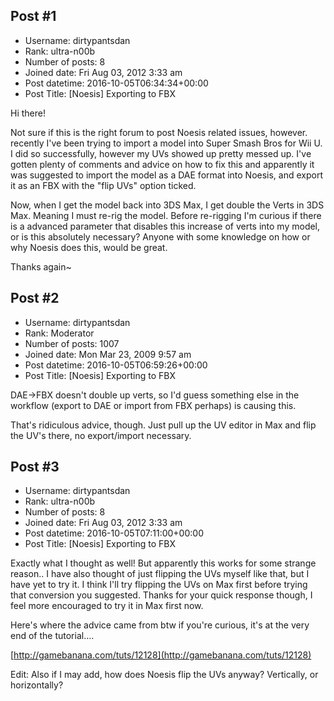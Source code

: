 ## Post #1
- Username: dirtypantsdan
- Rank: ultra-n00b
- Number of posts: 8
- Joined date: Fri Aug 03, 2012 3:33 am
- Post datetime: 2016-10-05T06:34:34+00:00
- Post Title: [Noesis] Exporting to FBX

Hi there!

Not sure if this is the right forum to post Noesis related issues, however. recently I've been trying to import a model into Super Smash Bros for Wii U. I did so successfully, however my UVs showed up pretty messed up. I've gotten plenty of comments and advice on how to fix this and apparently it was suggested to import the model as a DAE format into Noesis, and export it as an FBX with the "flip UVs" option ticked.

Now, when I get the model back into 3DS Max, I get double the Verts in 3DS Max. Meaning I must re-rig the model. Before re-rigging I'm curious if there is a advanced parameter that disables this increase of verts into my model, or is this absolutely necessary? Anyone with some knowledge on how or why Noesis does this, would be great. 

Thanks again~
## Post #2
- Username: dirtypantsdan
- Rank: Moderator
- Number of posts: 1007
- Joined date: Mon Mar 23, 2009 9:57 am
- Post datetime: 2016-10-05T06:59:26+00:00
- Post Title: [Noesis] Exporting to FBX

DAE->FBX doesn't double up verts, so I'd guess something else in the workflow (export to DAE or import from FBX perhaps) is causing this.

That's ridiculous advice, though. Just pull up the UV editor in Max and flip the UV's there, no export/import necessary.
## Post #3
- Username: dirtypantsdan
- Rank: ultra-n00b
- Number of posts: 8
- Joined date: Fri Aug 03, 2012 3:33 am
- Post datetime: 2016-10-05T07:11:00+00:00
- Post Title: [Noesis] Exporting to FBX

Exactly what I thought as well! But apparently this works for some strange reason.. I have also thought of just flipping the UVs myself like that, but I have yet to try it. I think I'll try flipping the UVs on Max first before trying that conversion you suggested. Thanks for your quick response though, I feel more encouraged to try it in Max first now.

Here's where the advice came from btw if you're curious, it's at the very end of the tutorial....

[http://gamebanana.com/tuts/12128](http://gamebanana.com/tuts/12128)

Edit: Also if I may add, how does Noesis flip the UVs anyway? Vertically, or horizontally?
